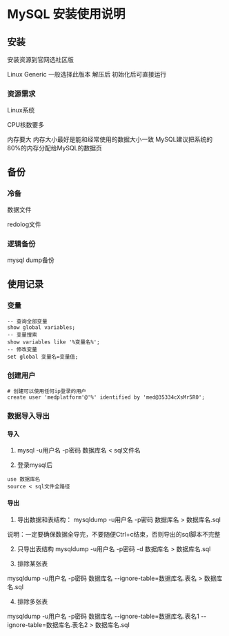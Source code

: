 # MySQL 安装使用说明

## 安装

安装资源到官网选社区版

Linux Generic 一般选择此版本 解压后 初始化后可直接运行

### 资源需求

Linux系统

CPU核数要多

内存要大 内存大小最好是能和经常使用的数据大小一致 MySQL建议把系统的80%的内存分配给MySQL的数据页



## 备份

### 冷备

数据文件

redolog文件



### 逻辑备份

mysql dump备份



## 使用记录



### 变量

```mysql
-- 查询全部变量
show global variables;
-- 变量搜索
show variables like '%变量名%';
-- 修改变量
set global 变量名=变量值;
```



### 创建用户

```mysql
# 创建可以使用任何ip登录的用户
create user 'medplatform'@'%' identified by 'med@35334cXsMr5R0';
```

### 数据导入导出

#### 导入

1. mysql -u用户名 -p密码 数据库名 < sql文件名

2. 登录mysql后 
```mysql
use 数据库名
source < sql文件全路径
```

#### 导出

1. 导出数据和表结构：
mysqldump -u用户名 -p密码 数据库名 > 数据库名.sql

说明：一定要确保数据全导完，不要随便Ctrl+c结束，否则导出的sql脚本不完整

2. 只导出表结构
mysqldump -u用户名 -p密码 -d 数据库名 > 数据库名.sql


3. 排除某张表

mysqldump -u用户名 -p密码 数据库名  --ignore-table=数据库名.表名 > 数据库名.sql

4. 排除多张表

mysqldump -u用户名 -p密码 数据库名  --ignore-table=数据库名.表名1 --ignore-table=数据库名.表名2 > 数据库名.sql
